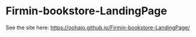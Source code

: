 # Firmin-bookstore-LandingPage

See the site here: https://oohajo.github.io/Firmin-bookstore-LandingPage/
